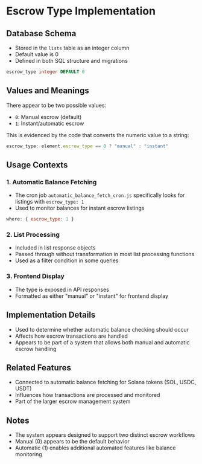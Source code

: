 # Escrow Type Implementation

## Database Schema
- Stored in the `lists` table as an integer column
- Default value is 0
- Defined in both SQL structure and migrations
```sql
escrow_type integer DEFAULT 0
```

## Values and Meanings
There appear to be two possible values:
- `0`: Manual escrow (default)
- `1`: Instant/automatic escrow

This is evidenced by the code that converts the numeric value to a string:
```javascript
escrow_type: element.escrow_type == 0 ? "manual" : "instant"
```

## Usage Contexts

### 1. Automatic Balance Fetching
- The cron job `automatic_balance_fetch_cron.js` specifically looks for listings with `escrow_type: 1`
- Used to monitor balances for instant escrow listings
```javascript
where: { escrow_type: 1 }
```

### 2. List Processing
- Included in list response objects
- Passed through without transformation in most list processing functions
- Used as a filter condition in some queries

### 3. Frontend Display
- The type is exposed in API responses
- Formatted as either "manual" or "instant" for frontend display

## Implementation Details
- Used to determine whether automatic balance checking should occur
- Affects how escrow transactions are handled
- Appears to be part of a system that allows both manual and automatic escrow handling

## Related Features
- Connected to automatic balance fetching for Solana tokens (SOL, USDC, USDT)
- Influences how transactions are processed and monitored
- Part of the larger escrow management system

## Notes
- The system appears designed to support two distinct escrow workflows
- Manual (0) appears to be the default behavior
- Automatic (1) enables additional automated features like balance monitoring
